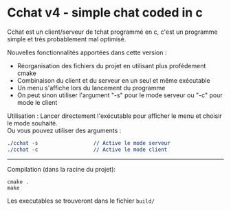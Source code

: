 # Cchat v4 - simple chat coded in c

Cchat est un client/serveur de tchat programmé en c, c'est un programme simple et très probablement mal optimisé.

Nouvelles fonctionnalités apportées dans cette version :
- Réorganisation des fichiers du projet en utilisant plus profédement cmake
- Combinaison du client et du serveur en un seul et même exécutable
- Un menu s'affiche lors du lancement du programme
- On peut sinon utiliser l'argument "-s" pour le mode serveur ou "-c" pour mode le client


Utilisation :
Lancer directement l'exécutable pour afficher le menu et choisir le mode souhaité. <br />
Ou vous pouvez utiliser des arguments : <br />
```1
./cchat -s                  // Active le mode serveur
./cchat -c                  // Active le mode client
```

---

Compilation (dans la racine du projet):
```
cmake .
make
```

Les executables se trouveront dans le fichier `build/`